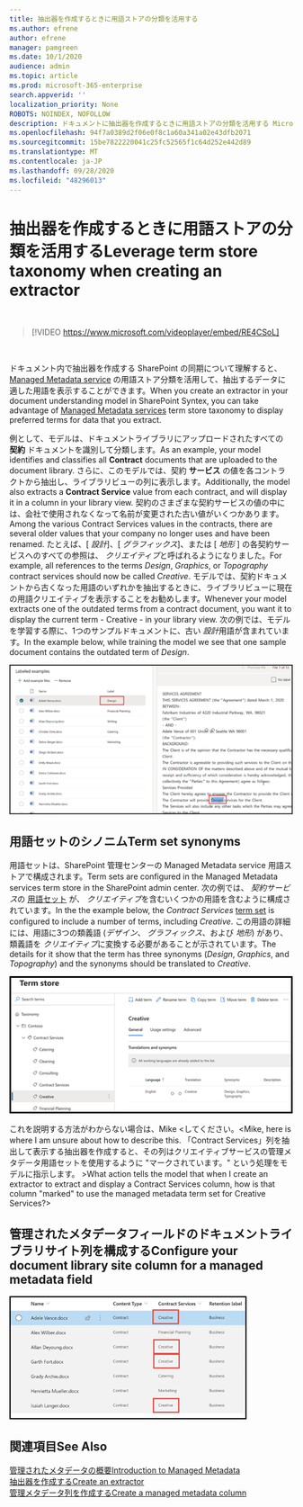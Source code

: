 ```yaml
---
title: 抽出器を作成するときに用語ストアの分類を活用する
ms.author: efrene
author: efrene
manager: pamgreen
ms.date: 10/1/2020
audience: admin
ms.topic: article
ms.prod: microsoft-365-enterprise
search.appverid: ''
localization_priority: None
ROBOTS: NOINDEX, NOFOLLOW
description: ドキュメントに抽出器を作成するときに用語ストアの分類を活用する Microsoft SharePoint の同期 Tex のモデルを理解する。
ms.openlocfilehash: 94f7a0389d2f06e0f8c1a60a341a02e43dfb2071
ms.sourcegitcommit: 15be7822220041c25fc52565f1c64d252e442d89
ms.translationtype: MT
ms.contentlocale: ja-JP
ms.lasthandoff: 09/28/2020
ms.locfileid: "48296013"
---
```

# <a name="leverage-term-store-taxonomy-when-creating-an-extractor"></a><span data-ttu-id="d4372-103">抽出器を作成するときに用語ストアの分類を活用する</span><span class="sxs-lookup"><span data-stu-id="d4372-103">Leverage term store taxonomy when creating an extractor</span></span>


</br>

> [!VIDEO https://www.microsoft.com/videoplayer/embed/RE4CSoL]

</br>

<span data-ttu-id="d4372-104">ドキュメント内で抽出器を作成する SharePoint の同期について理解すると、 [Managed Metadata service](https://docs.microsoft.com/sharepoint/managed-metadata#terms) の用語ストア分類を活用して、抽出するデータに適した用語を表示することができます。</span><span class="sxs-lookup"><span data-stu-id="d4372-104">When you create an extractor in your document understanding model in SharePoint Syntex, you can take advantage of [Managed Metadata services](https://docs.microsoft.com/sharepoint/managed-metadata#terms) term store taxonomy to display preferred terms for data that you extract.</span></span>  

<span data-ttu-id="d4372-105">例として、モデルは、ドキュメントライブラリにアップロードされたすべての **契約** ドキュメントを識別して分類します。</span><span class="sxs-lookup"><span data-stu-id="d4372-105">As an example, your model identifies and classifies all **Contract** documents that are uploaded to the document library.</span></span>  <span data-ttu-id="d4372-106">さらに、このモデルでは、契約 **サービス** の値を各コントラクトから抽出し、ライブラリビューの列に表示します。</span><span class="sxs-lookup"><span data-stu-id="d4372-106">Additionally, the model also extracts a **Contract Service** value from each contract, and will display it in a column in your library view.</span></span> <span data-ttu-id="d4372-107">契約のさまざまな契約サービスの値の中には、会社で使用されなくなって名前が変更された古い値がいくつかあります。</span><span class="sxs-lookup"><span data-stu-id="d4372-107">Among the various Contract Services values in the contracts, there are several older values that your company no longer uses and have been renamed.</span></span> <span data-ttu-id="d4372-108">たとえば、[ *設計*]、[ *グラフィックス*]、または [ *地形* ] の各契約サービスへのすべての参照は、 *クリエイティブ*と呼ばれるようになりました。</span><span class="sxs-lookup"><span data-stu-id="d4372-108">For example, all references to the terms *Design*, *Graphics*, or *Topography* contract services should now be called *Creative*.</span></span> <span data-ttu-id="d4372-109">モデルでは、契約ドキュメントから古くなった用語のいずれかを抽出するときに、ライブラリビューに現在の用語クリエイティブを表示することをお勧めします。</span><span class="sxs-lookup"><span data-stu-id="d4372-109">Whenever your model extracts one of the outdated terms from a contract document, you want it to display the current term - Creative - in your library view.</span></span> <span data-ttu-id="d4372-110">次の例では、モデルを学習する際に、1つのサンプルドキュメントに、古い *設計*用語が含まれています。</span><span class="sxs-lookup"><span data-stu-id="d4372-110">In the example below, while training the model we see that one sample document contains the outdated term of *Design*.</span></span>

   ![用語ストア](../media/content-understanding/design.png)</br>


## <a name="term-set-synonyms"></a><span data-ttu-id="d4372-112">用語セットのシノニム</span><span class="sxs-lookup"><span data-stu-id="d4372-112">Term set synonyms</span></span> 

<span data-ttu-id="d4372-113">用語セットは、SharePoint 管理センターの Managed Metadata service 用語ストアで構成されます。</span><span class="sxs-lookup"><span data-stu-id="d4372-113">Term sets are configured in the Managed Metadata services term store in the SharePoint admin center.</span></span> <span data-ttu-id="d4372-114">次の例では、 *契約サービス*の [用語セット](https://docs.microsoft.com/sharepoint/managed-metadata#term-set) が、 *クリエイティブ*を含むいくつかの用語を含むように構成されています。</span><span class="sxs-lookup"><span data-stu-id="d4372-114">In the the example below, the *Contract Services* [term set](https://docs.microsoft.com/sharepoint/managed-metadata#term-set) is configured to include a number of terms, including *Creative*.</span></span>  <span data-ttu-id="d4372-115">この用語の詳細には、用語に3つの類義語 (*デザイン*、 *グラフィックス*、および *地形*) があり、類義語を *クリエイティブ*に変換する必要があることが示されています。</span><span class="sxs-lookup"><span data-stu-id="d4372-115">The details for it show that the term has three synonyms (*Design*, *Graphics*, and *Topography*) and the synonyms should be translated to *Creative*.</span></span>

   ![用語セット](../media/content-understanding/term-store.png)</br>

<span data-ttu-id="d4372-117">これを説明する方法がわからない場合は、Mike <してください。</span><span class="sxs-lookup"><span data-stu-id="d4372-117"><Mike, here is where I am unsure about how to describe this.</span></span>  <span data-ttu-id="d4372-118">「Contract Services」列を抽出して表示する抽出器を作成すると、その列はクリエイティブサービスの管理メタデータ用語セットを使用するように "マークされています。" という処理をモデルに指示します。 ></span><span class="sxs-lookup"><span data-stu-id="d4372-118">What action tells the model that when I create an extractor to extract and display a Contract Services column, how is that column "marked" to use the managed metadata term set for Creative Services?></span></span>

## <a name="configure-your-document-library-site-column-for-a-managed-metadata-field"></a><span data-ttu-id="d4372-119">管理されたメタデータフィールドのドキュメントライブラリサイト列を構成する</span><span class="sxs-lookup"><span data-stu-id="d4372-119">Configure your document library site column for a managed metadata field</span></span>


   ![管理されたメタデータを作成する](../media/content-understanding/creative.png)</br>

## <a name="see-also"></a><span data-ttu-id="d4372-121">関連項目</span><span class="sxs-lookup"><span data-stu-id="d4372-121">See Also</span></span>
[<span data-ttu-id="d4372-122">管理されたメタデータの概要</span><span class="sxs-lookup"><span data-stu-id="d4372-122">Introduction to Managed Metadata</span></span>](https://docs.microsoft.com/sharepoint/managed-metadata#terms)</br>
[<span data-ttu-id="d4372-123">抽出器を作成する</span><span class="sxs-lookup"><span data-stu-id="d4372-123">Create an extractor</span></span>](create-an-extractor.md)</br>
[<span data-ttu-id="d4372-124">管理メタデータ列を作成する</span><span class="sxs-lookup"><span data-stu-id="d4372-124">Create a managed metadata column</span></span>](https://support.microsoft.com/office/create-a-managed-metadata-column-8fad9e35-a618-4400-b3c7-46f02785d27f?redirectSourcePath=%252farticle%252fc2a06717-8105-4aea-890d-3082853ab7b7&ui=en-US&rs=en-US&ad=US)</br>





